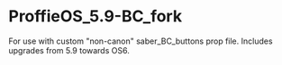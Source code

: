 # ProffieOS_5.9-BC_fork
For use with custom "non-canon" saber_BC_buttons prop file. Includes upgrades from 5.9 towards OS6.
